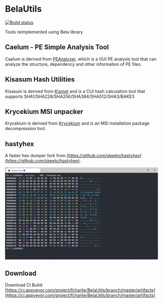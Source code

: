 # BelaUtils

 [![Build status](https://ci.appveyor.com/api/projects/status/github/fcharlie/BelaUtils?branch=master&svg=true)](https://ci.appveyor.com/project/fcharlie/BelaUtils/branch/master)

Tools reimplemented using Bela library


## Caelum - PE Simple Analysis Tool

Caelum is derived from [PEAnalyzer](https://github.com/fcharlie/PEAnalyzer/), which is a GUI PE analysis tool that can analyze the structure, dependency and other information of PE files.


## Kisasum Hash Utilities

Kisasum is derived from [Kismet](https://github.com/fcharlie/Kismet) and is a CUI hash calculation tool that supports SHA1/SHA228/SHA256/SHA384/SHA512/SHA3/BAKE3


## Krycekium MSI unpacker

Krycekium is derived from  [Krycekium](https://github.com/fcharlie/Krycekium) and is an MSI installation package decompression tool.

## hastyhex

A faster hex dumper fork from [https://github.com/skeeto/hastyhex](https://github.com/skeeto/hastyhex). 

![](./docs/images/hastyhex.png)

## Download

Download CI Build:
[https://ci.appveyor.com/project/fcharlie/BelaUtils/branch/master/artifacts](https://ci.appveyor.com/project/fcharlie/BelaUtils/branch/master/artifacts)

